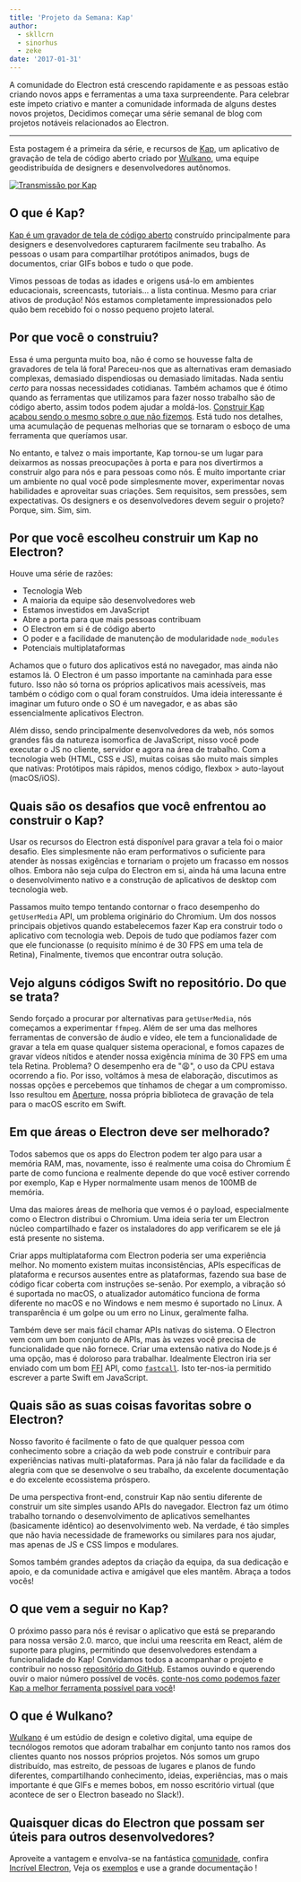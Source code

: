 ```yaml
---
title: 'Projeto da Semana: Kap'
author:
  - skllcrn
  - sinorhus
  - zeke
date: '2017-01-31'
---
```


A comunidade do Electron está crescendo rapidamente e as pessoas estão criando novos apps e ferramentas a uma taxa surpreendente. Para celebrar este ímpeto criativo e manter a comunidade informada de alguns destes novos projetos, Decidimos começar uma série semanal de blog com projetos notáveis relacionados ao Electron.

---

Esta postagem é a primeira da série, e recursos de [Kap](https://getkap.co/), um aplicativo de gravação de tela de código aberto criado por [Wulkano](https://wulkano.com/), uma equipe geodistribuída de designers e desenvolvedores autônomos.

[![Transmissão por Kap](https://cloud.githubusercontent.com/assets/2289/22439463/8f1e509e-e6e4-11e6-9c32-3a9db63fc9a1.gif)](https://getkap.co/)

## O que é Kap?

[Kap é um gravador de tela de código aberto](https://getkap.co) construído principalmente para designers e desenvolvedores capturarem facilmente seu trabalho. As pessoas o usam para compartilhar protótipos animados, bugs de documentos, criar GIFs bobos e tudo o que pode.

Vimos pessoas de todas as idades e origens usá-lo em ambientes educacionais, screencasts, tutoriais... a lista continua. Mesmo para criar ativos de produção! Nós estamos completamente impressionados pelo quão bem recebido foi o nosso pequeno projeto lateral.

## Por que você o construiu?

Essa é uma pergunta muito boa, não é como se houvesse falta de gravadores de tela lá fora! Pareceu-nos que as alternativas eram demasiado complexas, demasiado dispendiosas ou demasiado limitadas. Nada sentiu *certo* para nossas necessidades cotidianas. Também achamos que é ótimo quando as ferramentas que utilizamos para fazer nosso trabalho são de código aberto, assim todos podem ajudar a moldá-los. [Construir Kap acabou sendo o mesmo sobre o que não fizemos](https://medium.com/wulkano-friends/from-idea-to-product-and-beyond-a12850403c38). Está tudo nos detalhes, uma acumulação de pequenas melhorias que se tornaram o esboço de uma ferramenta que queríamos usar.

No entanto, e talvez o mais importante, Kap tornou-se um lugar para deixarmos as nossas preocupações à porta e para nos divertirmos a construir algo para nós e para pessoas como nós. É muito importante criar um ambiente no qual você pode simplesmente mover, experimentar novas habilidades e aproveitar suas criações. Sem requisitos, sem pressões, sem expectativas. Os designers e os desenvolvedores devem seguir o projeto? Porque, sim. Sim, sim.

## Por que você escolheu construir um Kap no Electron?

Houve uma série de razões:

* Tecnologia Web
* A maioria da equipe são desenvolvedores web
* Estamos investidos em JavaScript
* Abre a porta para que mais pessoas contribuam
* O Electron em si é de código aberto
* O poder e a facilidade de manutenção de modularidade `node_modules`
* Potenciais multiplataformas

Achamos que o futuro dos aplicativos está no navegador, mas ainda não estamos lá. O Electron é um passo importante na caminhada para esse futuro. Isso não só torna os próprios aplicativos mais acessíveis, mas também o código com o qual foram construídos. Uma ideia interessante é imaginar um futuro onde o SO é um navegador, e as abas são essencialmente aplicativos Electron.

Além disso, sendo principalmente desenvolvedores da web, nós somos grandes fãs da natureza isomorfica de JavaScript, nisso você pode executar o JS no cliente, servidor e agora na área de trabalho. Com a tecnologia web (HTML, CSS e JS), muitas coisas são muito mais simples que nativas: Protótipos mais rápidos, menos código, flexbox > auto-layout (macOS/iOS).

## Quais são os desafios que você enfrentou ao construir o Kap?

Usar os recursos do Electron está disponível para gravar a tela foi o maior desafio. Eles simplesmente não eram performativos o suficiente para atender às nossas exigências e tornariam o projeto um fracasso em nossos olhos. Embora não seja culpa do Electron em si, ainda há uma lacuna entre o desenvolvimento nativo e a construção de aplicativos de desktop com tecnologia web.

Passamos muito tempo tentando contornar o fraco desempenho do `getUserMedia` API, um problema originário do Chromium. Um dos nossos principais objetivos quando estabelecemos fazer Kap era construir todo o aplicativo com tecnologia web. Depois de tudo que podíamos fazer com que ele funcionasse (o requisito mínimo é de 30 FPS em uma tela de Retina), Finalmente, tivemos que encontrar outra solução.

## Vejo alguns códigos Swift no repositório. Do que se trata?

Sendo forçado a procurar por alternativas para `getUserMedia`, nós começamos a experimentar `ffmpeg`. Além de ser uma das melhores ferramentas de conversão de áudio e vídeo, ele tem a funcionalidade de gravar a tela em quase qualquer sistema operacional, e fomos capazes de gravar vídeos nítidos e atender nossa exigência mínima de 30 FPS em uma tela Retina. Problema? O desempenho era de ":weary:", o uso da CPU estava ocorrendo a fio. Por isso, voltámos à mesa de elaboração, discutimos as nossas opções e percebemos que tínhamos de chegar a um compromisso. Isso resultou em [Aperture](https://github.com/wulkano/aperture), nossa própria biblioteca de gravação de tela para o macOS escrito em Swift.

## Em que áreas o Electron deve ser melhorado?

Todos sabemos que os apps do Electron podem ter algo para usar a memória RAM, mas, novamente, isso é realmente uma coisa do Chromium É parte de como funciona e realmente depende do que você estiver correndo por exemplo, Kap e Hyper normalmente usam menos de 100MB de memória.

Uma das maiores áreas de melhoria que vemos é o payload, especialmente como o Electron distribui o Chromium. Uma ideia seria ter um Electron núcleo compartilhado e fazer os instaladores do app verificarem se ele já está presente no sistema.

Criar apps multiplataforma com Electron poderia ser uma experiência melhor. No momento existem muitas inconsistências, APIs específicas de plataforma e recursos ausentes entre as plataformas, fazendo sua base de código ficar coberta com instruções se-senão. Por exemplo, a vibração só é suportada no macOS, o atualizador automático funciona de forma diferente no macOS e no Windows e nem mesmo é suportado no Linux. A transparência é um golpe ou um erro no Linux, geralmente falha.

Também deve ser mais fácil chamar APIs nativas do sistema. O Electron vem com um bom conjunto de APIs, mas às vezes você precisa de funcionalidade que não fornece. Criar uma extensão nativa do Node.js é uma opção, mas é doloroso para trabalhar. Idealmente Electron iria ser enviado com um bom [FFI](https://en.wikipedia.org/wiki/Foreign_function_interface) API, como [`fastcall`](https://github.com/cmake-js/fastcall). Isto ter-nos-ia permitido escrever a parte Swift em JavaScript.

## Quais são as suas coisas favoritas sobre o Electron?

Nosso favorito é facilmente o fato de que qualquer pessoa com conhecimento sobre a criação da web pode construir e contribuir para experiências nativas multi-plataformas. Para já não falar da facilidade e da alegria com que se desenvolve o seu trabalho, da excelente documentação e do excelente ecossistema próspero.

De uma perspectiva front-end, construir Kap não sentiu diferente de construir um site simples usando APIs do navegador. Electron faz um ótimo trabalho tornando o desenvolvimento de aplicativos semelhantes (basicamente idêntico) ao desenvolvimento web. Na verdade, é tão simples que não havia necessidade de frameworks ou similares para nos ajudar, mas apenas de JS e CSS limpos e modulares.

Somos também grandes adeptos da criação da equipa, da sua dedicação e apoio, e da comunidade activa e amigável que eles mantêm. Abraça a todos vocês!

## O que vem a seguir no Kap?

O próximo passo para nós é revisar o aplicativo que está se preparando para nossa versão 2.0. marco, que inclui uma reescrita em React, além de suporte para plugins, permitindo que desenvolvedores estendam a funcionalidade do Kap! Convidamos todos a acompanhar o projeto e contribuir no nosso [repositório do GitHub](https://github.com/wulkano/kap). Estamos ouvindo e querendo ouvir o maior número possível de vocês. [conte-nos como podemos fazer Kap a melhor ferramenta possível para você](https://wulkano.typeform.com/to/BIvJKz)!

## O que é Wulkano?

[Wulkano](https://wulkano.com) é um estúdio de design e coletivo digital, uma equipe de tecnólogos remotos que adoram trabalhar em conjunto tanto nos ramos dos clientes quanto nos nossos próprios projetos. Nós somos um grupo distribuído, mas estreito, de pessoas de lugares e planos de fundo diferentes, compartilhando conhecimento, ideias, experiências, mas o mais importante é que GIFs e memes bobos, em nosso escritório virtual (que acontece de ser o Electron baseado no Slack!).

## Quaisquer dicas do Electron que possam ser úteis para outros desenvolvedores?

Aproveite a vantagem e envolva-se na fantástica [comunidade](https://discuss.atom.io/c/electron), confira [Incrível Electron](https://github.com/sindresorhus/awesome-electron), Veja os [exemplos](https://github.com/electron/electron-api-demos) e use a grande documentação [](https://electronjs.org/docs/)!

